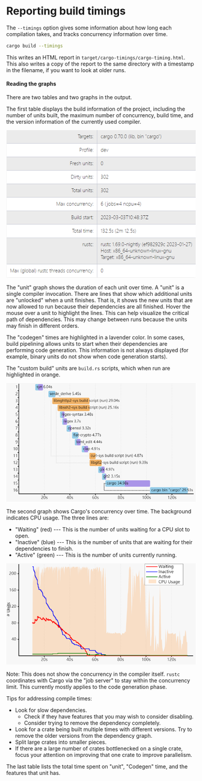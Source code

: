 # Reporting build timings
The `--timings` option gives some information about how long each compilation
takes, and tracks concurrency information over time.

```sh
cargo build --timings
```

This writes an HTML report in `target/cargo-timings/cargo-timing.html`. This
also writes a copy of the report to the same directory with a timestamp in the
filename, if you want to look at older runs.

#### Reading the graphs

There are two tables and two graphs in the output. 

The first table displays the build information of the project, including the 
number of units built, the maximum number of concurrency, build time, and the 
version information of the currently used compiler.

![build-timing](../images/build-timing.PNG)

The "unit" graph shows the duration of each unit over time. A "unit" is a single
compiler invocation. There are lines that show which additional units are 
"unlocked" when a unit finishes. That is, it shows the new units that are now 
allowed to run because their dependencies are all finished. Hover the mouse over
a unit to highlight the lines. This can help visualize the critical path of 
dependencies. This may change between runs because the units may finish in 
different orders.

The "codegen" times are highlighted in a lavender color. In some cases, build
pipelining allows units to start when their dependencies are performing code
generation. This information is not always displayed (for example, binary
units do not show when code generation starts).

The "custom build" units are `build.rs` scripts, which when run are
highlighted in orange.

![build-unit-timing](../images/build-unit-timing.PNG)

The second graph shows Cargo's concurrency over time. The background
indicates CPU usage. The three lines are:
- "Waiting" (red) --- This is the number of units waiting for a CPU slot to
  open.
- "Inactive" (blue) --- This is the number of units that are waiting for their
  dependencies to finish.
- "Active" (green) --- This is the number of units currently running.

![cargo-concurrency-over-time](../images/cargo-concurrency-over-time.PNG)

Note: This does not show the concurrency in the compiler itself. `rustc`
coordinates with Cargo via the "job server" to stay within the concurrency
limit. This currently mostly applies to the code generation phase.

Tips for addressing compile times:
- Look for slow dependencies.
    - Check if they have features that you may wish to consider disabling.
    - Consider trying to remove the dependency completely.
- Look for a crate being built multiple times with different versions. Try to
  remove the older versions from the dependency graph.
- Split large crates into smaller pieces.
- If there are a large number of crates bottlenecked on a single crate, focus
  your attention on improving that one crate to improve parallelism.

The last table lists the total time spent on "unit", "Codegen" time, and the 
features that unit has.
